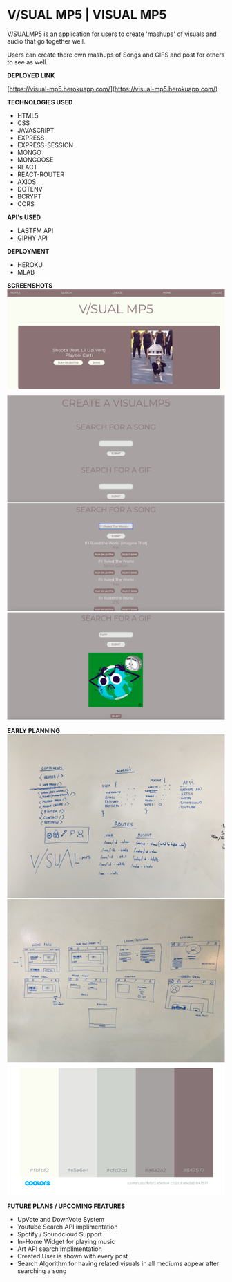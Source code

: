
# V/SUAL MP5 | VISUAL MP5

V/SUALMP5 is an application for users to create 'mashups' of visuals and audio that go together well.

Users can create there own mashups of Songs and GIFS and post for others to see as well.

**DEPLOYED LINK**

[https://visual-mp5.herokuapp.com/](https://visual-mp5.herokuapp.com/)


**TECHNOLOGIES USED**  
- HTML5 
- CSS
- JAVASCRIPT
- EXPRESS
- EXPRESS-SESSION
- MONGO
- MONGOOSE
- REACT
- REACT-ROUTER
- AXIOS
- DOTENV
- BCRYPT
- CORS

**API's USED**
- LASTFM API
- GIPHY API

**DEPLOYMENT**
- HEROKU
- MLAB

**SCREENSHOTS**
![1](./public/imgs/screenshot-1.png)
![2](./public/imgs/screenshot-2.png)
![3](./public/imgs/screenshot-3.png)
![4](./public/imgs/screenshot-4.png)



**EARLY PLANNING**
![2](./public/imgs/early-planning-2.JPG)
![3](./public/imgs/early-planning-3.JPG)
![4](./public/imgs/color-pallet.PNG)



**FUTURE PLANS / UPCOMING FEATURES**
- UpVote and DownVote System
- Youtube Search API implimentation
- Spotify / Soundcloud Support
- In-Home Widget for playing music
- Art API search implimentation
- Created User is shown with every post
- Search Algorithm for having related visuals in all mediums appear after searching a song
